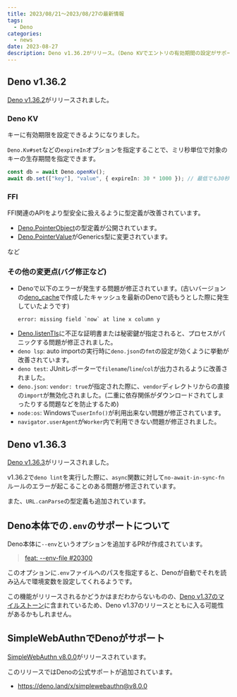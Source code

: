```yaml
---
title: 2023/08/21〜2023/08/27の最新情報
tags:
  - Deno
categories:
  - news
date: 2023-08-27
description: Deno v1.36.2がリリース。(Deno KVでエントリの有効期間の設定がサポート、FFI関連のAPIをより型安全に扱えるよう改善に、など...), SimpleWebAuthn v8.0.0, など...
---
```


## Deno v1.36.2

[Deno v1.36.2](https://github.com/denoland/deno/releases/tag/v1.36.2)がリリースされました。

### Deno KV

キーに有効期限を設定できるようになりました。

`Deno.Kv#set`などの`expireIn`オプションを指定することで、ミリ秒単位で対象のキーの生存期間を指定できます。
        
```typescript
const db = await Deno.openKv();
await db.set(["key"], "value", { expireIn: 30 * 1000 }); // 最低でも30秒後に削除されます。
```

### FFI

FFI関連のAPIをより型安全に扱えるように型定義が改善されています。

- [Deno.PointerObject](https://deno.land/api@v1.36.3?unstable=&s=Deno.PointerObject)の型定義が公開されています。
- [Deno.PointerValue](https://deno.land/api@v1.36.3?unstable=&s=Deno.PointerValue)がGenerics型に変更されています。

など

### その他の変更点(バグ修正など)

- Denoで以下のエラーが発生する問題が修正されています。(古いバージョンの[deno_cache](https://github.com/denoland/deno_cache)で作成したキャッシュを最新のDenoで読もうとした際に発生していたようです)
  ```shell
  error: missing field `now` at line x column y
  ```
- [Deno.listenTls](https://deno.land/api@v1.36.3?s=Deno.listenTls)に不正な証明書または秘密鍵が指定されると、プロセスがパニックする問題が修正されました。
- `deno lsp`: auto importの実行時に`deno.json`の`fmt`の設定が効くように挙動が改善されています。
- `deno test`: JUnitレポーターで`filename`/`line`/`col`が出力されるように改善されました。
- `deno.json`: `vendor: true`が指定された際に、`vendor`ディレクトリからの直接の`import`が無効化されました。(二重に依存関係がダウンロードされてしまったりする問題などを防止するため)
- `node:os`: Windowsで`userInfo()`が利用出来ない問題が修正されています。
- `navigator.userAgent`が`Worker`内で利用できない問題が修正されました。

## Deno v1.36.3

[Deno v1.36.3](https://github.com/denoland/deno/releases/tag/v1.36.3)がリリースされました。

v1.36.2で`deno lint`を実行した際に、`async`関数に対して`no-await-in-sync-fn`ルールのエラーが起こることのある問題が修正されています。

また、`URL.canParse`の型定義も追加されています。

## Deno本体での`.env`のサポートについて

Deno本体に`--env`というオプションを追加するPRが作成されています。

> [feat: --env-file #20300](https://github.com/denoland/deno/pull/20300)

このオプションに`.env`ファイルへのパスを指定すると、Denoが自動でそれを読み込んで環境変数を設定してくれるようです。

この機能がリリースされるかどうかはまだわからないものの、[Deno v1.37のマイルストーン](https://github.com/denoland/deno/milestone/48)に含まれているため、Deno v1.37のリリースとともに入る可能性があるかもしれません。

## SimpleWebAuthnでDenoがサポート

[SimpleWebAuthn v8.0.0](https://github.com/MasterKale/SimpleWebAuthn/releases/tag/v8.0.0)がリリースされています。

このリリースではDenoの公式サポートが追加されています。

* https://deno.land/x/simplewebauthn@v8.0.0
